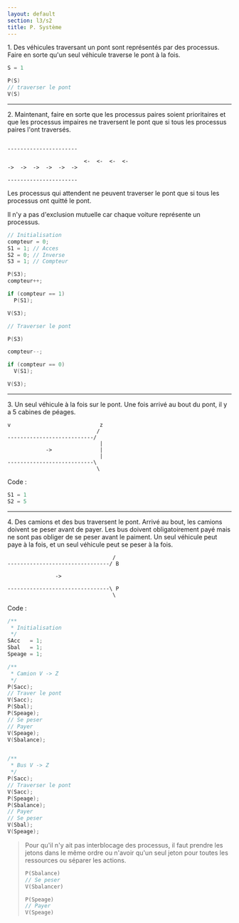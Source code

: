 ```yaml
---
layout: default
section: l3/s2
title: P. Système
---
```


1\. Des véhicules traversant un pont sont représentés par des processus. Faire en sorte qu'un seul véhicule traverse le pont à la fois.

~~~c
S = 1

P(S)
// traverser le pont
V(S)
~~~

-----------------------------------------------------------------------------

2\. Maintenant, faire en sorte que les processus paires soient prioritaires et que les processus impaires ne traversent le pont que si tous les processus paires l'ont traversés.

~~~

----------------------

                        <-  <-  <-  <-
->  ->  ->  ->  ->  ->

----------------------

~~~

Les processus qui attendent ne peuvent traverser le pont que si tous les processus ont quitté le pont.

Il n'y a pas d'exclusion mutuelle car chaque voiture représente un processus.

~~~c
// Initialisation
compteur = 0;
S1 = 1; // Acces
S2 = 0; // Inverse
S3 = 1; // Compteur

P(S3);
compteur++;

if (compteur == 1)
  P(S1);

V(S3);

// Traverser le pont

P(S3)

compteur--;

if (compteur == 0)
  V(S1);

V(S3);
~~~

-------------------------------------------------------------------------------

3\. Un seul véhicule à la fois sur le pont. Une fois arrivé au bout du pont, il y a 5 cabines de péages.

~~~
v                            z
                            /
---------------------------/
                             |
            ->               |
                             |
---------------------------\
                            \
~~~

Code :

~~~c
S1 = 1
S2 = 5
~~~

-------------------------------------------------------------------------------

4\. Des camions et des bus traversent le pont. Arrivé au bout, les camions doivent se peser avant de payer. Les bus doivent obligatoirement payé mais ne sont pas obliger de se peser avant le paiment. Un seul véhicule peut paye à la fois, et un seul véhicule peut se peser à la fois.

~~~
                                 /
--------------------------------/ B

               ->

--------------------------------\ P
                                 \
~~~

Code :

~~~c
/**
 * Initialisation
 */
SAcc   = 1;
Sbal   = 1;
Speage = 1;

/**
 * Camion V -> Z
 */
P(Sacc);
// Traver le pont
V(Sacc);
P(Sbal);
P(Speage);
// Se peser
// Payer
V(Speage);
V(Sbalance);


/**
 * Bus V -> Z
 */
P(Sacc);
// Traverser le pont
V(Sacc);
P(Speage);
P(Sbalance);
// Payer
// Se peser
V(Sbal);
V(Speage);
~~~

> Pour qu'il n'y ait pas interblocage des processus, il faut prendre les jetons dans le même ordre ou n'avoir qu'un seul jeton pour toutes les ressources ou séparer les actions.
>
> ~~~c
> P(Sbalance)
> // Se peser
> V(Sbalancer)
>
> P(Speage)
> // Payer
> V(Speage)
> ~~~
